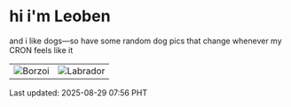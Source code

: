 # hi i'm Leoben

and i like dogs—so have some random dog pics that change whenever my CRON feels like it

|  |  |
|--------|----------|
| ![Borzoi](https://random-dog-vercel.vercel.app/api/random-borzoi?v=1756425361) | ![Labrador](https://random-dog-vercel.vercel.app/api/random-labrador?v=1756425361) |

Last updated: 2025-08-29 07:56 PHT

